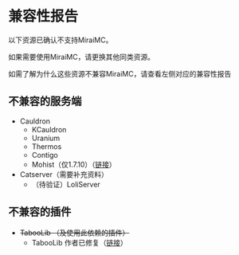 # 兼容性报告

以下资源已确认不支持MiraiMC。

如果需要使用MiraiMC，请更换其他同类资源。

如需了解为什么这些资源不兼容MiraiMC，请查看左侧对应的兼容性报告

## 不兼容的服务端 <a id="server"></a>

* Cauldron
  * KCauldron
  * Uranium
  * Thermos
  * Contigo
  * Mohist（仅1.7.10）（[链接](https://github.com/DreamVoid/MiraiMC/issues/46)）
* Catserver（需要补充资料）
  * （待验证）LoliServer

## 不兼容的插件 <a id="plugin"></a>

* ~~TabooLib （及使用此依赖的插件）~~
  * TabooLib 作者已修复（[链接](https://github.com/TabooLib/TabooLib/issues/176)）




